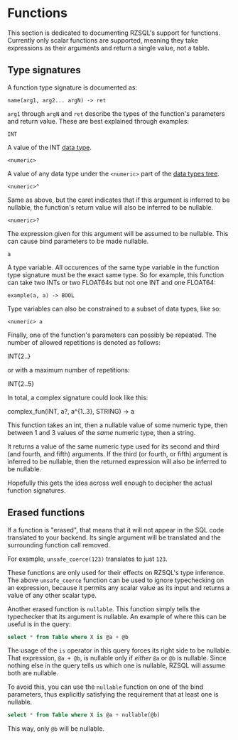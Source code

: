 # Functions

This section is dedicated to documenting RZSQL's support for functions.
Currently only scalar functions are supported, meaning they take expressions as
their arguments and return a single value, not a table.

## Type signatures

A function type signature is documented as:

    name(arg1, arg2... argN) -> ret

`arg1` through `argN` and `ret` describe the types of the function's parameters
and return value. These are best explained through examples:

    INT

A value of the INT [data type](../DataTypes.md).

    <numeric>

A value of any data type under the `<numeric>` part of the [data types
tree](../DataTypes.md).

    <numeric>^

Same as above, but the caret indicates that if this argument is inferred to be
nullable, the function's return value will also be inferred to be nullable.

    <numeric>?

The expression given for this argument will be assumed to be nullable. This can
cause bind parameters to be made nullable.

    a

A type variable. All occurences of the same type variable in the function type
signature must be the exact same type. So for example, this function can take
two INTs or two FLOAT64s but not one INT and one FLOAT64:

    example(a, a) -> BOOL

Type variables can also be constrained to a subset of data types, like so:

    <numeric> a

Finally, one of the function's parameters can possibly be repeated. The number
of allowed repetitions is denoted as follows:

   INT{2..}

or with a maximum number of repetitions:

   INT{2..5}

In total, a complex signature could look like this:

   complex_fun(INT, <numeric> a?, a^{1..3}, STRING) -> a

This function takes an int, then a nullable value of some numeric type, then
between 1 and 3 values of the _same_ numeric type, then a string.

It returns a value of the same numeric type used for its second and third (and
fourth, and fifth) arguments. If the third (or fourth, or fifth) argument is
inferred to be nullable, then the returned expression will also be inferred to
be nullable.

Hopefully this gets the idea across well enough to decipher the actual function
signatures.

## Erased functions

If a function is "erased", that means that it will not appear in the SQL code
translated to your backend. Its single argument will be translated and the
surrounding function call removed.

For example, `unsafe_coerce(123)` translates to just `123`.

These functions are only used for their effects on RZSQL's type inference. The
above `unsafe_coerce` function can be used to ignore typechecking on an
expression, because it permits any scalar value as its input and returns a value
of any other scalar type.

Another erased function is `nullable`. This function simply tells the
typechecker that its argument is nullable. An example of where this can be
useful is in the query:

```sql
select * from Table where X is @a + @b
```

The usage of the `is` operator in this query forces its right side to be
nullable. That expression, `@a + @b`, is nullable only if _either_ `@a` or `@b`
is nullable. Since nothing else in the query tells us which one is nullable,
RZSQL will assume both are nullable.

To avoid this, you can use the `nullable` function on one of the bind
parameters, thus explicitly satisfying the requirement that at least one is
nullable.

```sql
select * from Table where X is @a + nullable(@b)
```

This way, only `@b` will be nullable.

